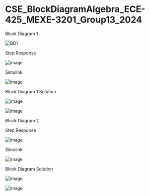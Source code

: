 # CSE_BlockDiagramAlgebra_ECE-425_MEXE-3201_Group13_2024

Block Diagram 1

![BD1](https://github.com/stnll/CSE_BlockDiagramAlgebra_ECE-425_MEXE-3201_Group13_2024/assets/157555995/6c47e901-cd14-4770-aede-a39d37f2fa29)

Step Response

![image](https://github.com/stnll/CSE_BlockDiagramAlgebra_ECE-425_MEXE-3201_Group13_2024/assets/157665975/9c51a22f-8089-4353-944e-5e1122fc6926)

Simulink

![image](https://github.com/stnll/CSE_BlockDiagramAlgebra_ECE-425_MEXE-3201_Group13_2024/assets/157665975/d0d0f121-5722-4237-9e62-c711eabf9228)

Block Diagram 1 Solution

![image](https://github.com/stnll/CSE_BlockDiagramAlgebra_ECE-425_MEXE-3201_Group13_2024/assets/157665975/c76c8ffc-beb7-442c-9b0d-8f7ea04ecd73)

![image](https://github.com/stnll/CSE_BlockDiagramAlgebra_ECE-425_MEXE-3201_Group13_2024/assets/157665975/3b3eea66-9558-4c21-85ae-f3b49697d18f)


Block Diagram 2

Step Response

![image](https://github.com/stnll/CSE_BlockDiagramAlgebra_ECE-425_MEXE-3201_Group13_2024/assets/157665975/7b63c0a7-0304-4ccc-a89d-07ccc0c7f566)

Simulink

![image](https://github.com/stnll/CSE_BlockDiagramAlgebra_ECE-425_MEXE-3201_Group13_2024/assets/157665975/7347a0f6-e06d-4d08-9aba-8ad7acb0533d)

Block Diagram Solution

![image](https://github.com/stnll/CSE_BlockDiagramAlgebra_ECE-425_MEXE-3201_Group13_2024/assets/157665975/3055803f-b184-4599-8905-98bd04588dba)

![image](https://github.com/stnll/CSE_BlockDiagramAlgebra_ECE-425_MEXE-3201_Group13_2024/assets/157665975/ce40cd4e-aa4c-4e1a-b395-542ac47b1260)
